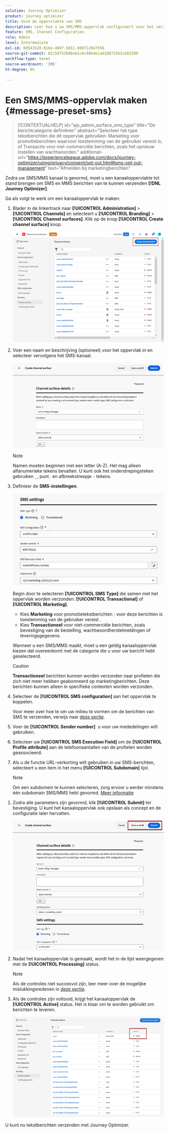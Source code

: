 ```yaml
---
solution: Journey Optimizer
product: journey optimizer
title: Vorm de oppervlakte van SMS
description: Leer hoe u uw SMS/MMS-oppervlak configureert voor het verzenden van tekstberichten met Journey Optimizer
feature: SMS, Channel Configuration
role: Admin
level: Intermediate
exl-id: 0d541520-016e-468f-b011-808712847556
source-git-commit: 82c58753b0beb1c6c60b4e1a8188725b3cb83390
workflow-type: tm+mt
source-wordcount: '395'
ht-degree: 0%

---
```


# Een SMS/MMS-oppervlak maken {#message-preset-sms}

>[!CONTEXTUALHELP]
>id="ajo_admin_surface_sms_type"
>title="De berichtcategorie definiëren"
>abstract="Selecteer het type tekstberichten die dit oppervlak gebruiken: Marketing voor promotieberichten waarvoor toestemming van de gebruiker vereist is, of Transactie voor niet-commerciële berichten, zoals het opnieuw instellen van wachtwoorden."
>additional-url="https://experienceleague.adobe.com/docs/journey-optimizer/using/privacy/consent/opt-out.html#sms-opt-out-management" text="Afmelden bij marketingberichten"

Zodra uw SMS/MMS kanaal is gevormd, moet u een kanaaloppervlakte tot stand brengen om SMS en MMS berichten van te kunnen verzenden **[!DNL Journey Optimizer]**.

Ga als volgt te werk om een kanaaloppervlak te maken:

1. Blader in de linkertrack naar **[!UICONTROL Administration]** > **[!UICONTROL Channels]** en selecteert u **[!UICONTROL Branding]** > **[!UICONTROL Channel surfaces]**. Klik op de knop **[!UICONTROL Create channel surface]** knop.

   ![](assets/preset-create.png)

1. Voer een naam en beschrijving (optioneel) voor het oppervlak in en selecteer vervolgens het SMS-kanaal.

   ![](assets/sms-create-surface.png)

   >[!NOTE]
   >
   > Namen moeten beginnen met een letter (A-Z). Het mag alleen alfanumerieke tekens bevatten. U kunt ook het onderstrepingsteken gebruiken `_`, punt`.` en afbreekstreepje `-` tekens.

1. Definieer de **SMS-instellingen**.

   ![](assets/sms-surface-settings.png)

   Begin door te selecteren **[!UICONTROL SMS Type]** die samen met het oppervlak worden verzonden: **[!UICONTROL Transactional]** of **[!UICONTROL Marketing]**.

   * Kies **Marketing** voor promotietekstberichten : voor deze berichten is toestemming van de gebruiker vereist .
   * Kies **Transactioneel** voor niet-commerciële berichten, zoals bevestiging van de bestelling, wachtwoordherstelmeldingen of leveringsgegevens.

   Wanneer u een SMS/MMS maakt, moet u een geldig kanaaloppervlak kiezen dat overeenkomt met de categorie die u voor uw bericht hebt geselecteerd.

   >[!CAUTION]
   >
   >**Transactioneel** berichten kunnen worden verzonden naar profielen die zich niet meer hebben geabonneerd op marketingberichten. Deze berichten kunnen alleen in specifieke contexten worden verzonden.

1. Selecteer de **[!UICONTROL SMS configuration]** aan het oppervlak te koppelen.

   Voor meer over hoe te om uw milieu te vormen om de berichten van SMS te verzenden, verwijs naar [deze sectie](#create-api).

1. Voer de **[!UICONTROL Sender number]** &#x200B; u voor uw mededelingen wilt gebruiken.

1. Selecteer uw **[!UICONTROL SMS Execution Field]** om de **[!UICONTROL Profile attribute]** aan de telefoonaantallen van de profielen worden geassocieerd.

1. Als u de functie URL-verkorting wilt gebruiken in uw SMS-berichten, selecteert u een item in het menu **[!UICONTROL Subdomain]** lijst.

   >[!NOTE]
   >
   >Om een subdomein te kunnen selecteren, zorg ervoor u eerder minstens één subdomain SMS/MMS hebt gevormd. [Meer informatie](sms-subdomains.md)

<!--
1. Enter the **[!UICONTROL Opt-out number]** you want to use for this surface. When profiles opt out from this number, you are still able to send them messages from other numbers you may be using to send out text messages with [!DNL Journey Optimizer].

    >[!NOTE]
    >
    >In [!DNL Journey Optimizer], opt-out for text messages is no longer managed at the channel level. It is now specific to a number.
-->
1. Zodra alle parameters zijn gevormd, klik **[!UICONTROL Submit]** ter bevestiging. U kunt het kanaaloppervlak ook opslaan als concept en de configuratie later hervatten.

   ![](assets/sms-submit-surface.png)

1. Nadat het kanaaloppervlak is gemaakt, wordt het in de lijst weergegeven met de **[!UICONTROL Processing]** status.

   >[!NOTE]
   >
   >Als de controles niet succesvol zijn, leer meer over de mogelijke mislukkingsredenen in [deze sectie](#monitor-channel-surfaces).

1. Als de controles zijn voltooid, krijgt het kanaaloppervlak de **[!UICONTROL Active]** status. Het is klaar om te worden gebruikt om berichten te leveren.

   ![](assets/preset-active.png)

U kunt nu tekstberichten verzenden met Journey Optimizer.

